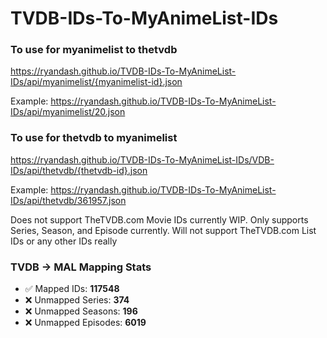 # TVDB-IDs-To-MyAnimeList-IDs

### To use for myanimelist to thetvdb
https://ryandash.github.io/TVDB-IDs-To-MyAnimeList-IDs/api/myanimelist/{myanimelist-id}.json

Example: https://ryandash.github.io/TVDB-IDs-To-MyAnimeList-IDs/api/myanimelist/20.json

### To use for thetvdb to myanimelist
https://ryandash.github.io/TVDB-IDs-To-MyAnimeList-IDs/VDB-IDs/api/thetvdb/{thetvdb-id}.json

Example: https://ryandash.github.io/TVDB-IDs-To-MyAnimeList-IDs/api/thetvdb/361957.json

Does not support TheTVDB.com Movie IDs currently WIP. Only supports Series, Season, and Episode currently.
Will not support TheTVDB.com List IDs or any other IDs really

<!---counts-start--->
### TVDB → MAL Mapping Stats

- ✅ Mapped IDs: **117548**
- ❌ Unmapped Series: **374**
- ❌ Unmapped Seasons: **196**
- ❌ Unmapped Episodes: **6019**
<!---counts-end--->

